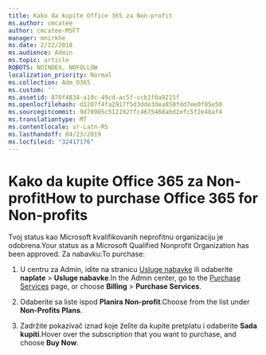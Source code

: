 ```yaml
---
title: Kako da kupite Office 365 za Non-profit
ms.author: cmcatee
author: cmcatee-MSFT
manager: mnirkhe
ms.date: 2/22/2018
ms.audience: Admin
ms.topic: article
ROBOTS: NOINDEX, NOFOLLOW
localization_priority: Normal
ms.collection: Adm_O365
ms.custom: ''
ms.assetid: 870f4834-a10c-49cd-ac5f-ccb1f0a9215f
ms.openlocfilehash: d1207f4fa2917f5d3dde3dea850fdd7ee0f05e50
ms.sourcegitcommit: 9d78905c512192ffc4675468abd2efc5f2e4baf4
ms.translationtype: MT
ms.contentlocale: sr-Latn-RS
ms.lasthandoff: 04/23/2019
ms.locfileid: "32417176"
---
```

# <a name="how-to-purchase-office-365-for-non-profits"></a><span data-ttu-id="63003-102">Kako da kupite Office 365 za Non-profit</span><span class="sxs-lookup"><span data-stu-id="63003-102">How to purchase Office 365 for Non-profits</span></span>

<span data-ttu-id="63003-103">Tvoj status kao Microsoft kvalifikovanih neprofitnu organizaciju je odobrena.</span><span class="sxs-lookup"><span data-stu-id="63003-103">Your status as a Microsoft Qualified Nonprofit Organization has been approved.</span></span> <span data-ttu-id="63003-104">Za nabavku:</span><span class="sxs-lookup"><span data-stu-id="63003-104">To purchase:</span></span>
  
1. <span data-ttu-id="63003-105">U centru za Admin, idite na stranicu [Usluge nabavke](https://go.microsoft.com/fwlink/p/?linkid=868433) ili odaberite **naplate** \> **Usluge nabavke**.</span><span class="sxs-lookup"><span data-stu-id="63003-105">In the Admin center, go to the [Purchase Services](https://go.microsoft.com/fwlink/p/?linkid=868433) page, or choose **Billing** \> **Purchase Services**.</span></span>
    
2. <span data-ttu-id="63003-106">Odaberite sa liste ispod **Planira Non-profit**.</span><span class="sxs-lookup"><span data-stu-id="63003-106">Choose from the list under **Non-Profits Plans**.</span></span>
    
3. <span data-ttu-id="63003-107">Zadržite pokazivač iznad koje želite da kupite pretplatu i odaberite **Sada kupiti**.</span><span class="sxs-lookup"><span data-stu-id="63003-107">Hover over the subscription that you want to purchase, and choose **Buy Now**.</span></span>
    

